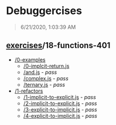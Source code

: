 # Debuggercises 

> 6/21/2020, 1:03:39 AM 

## [exercises](../README.md)/18-functions-401 

- [/0-examples](./0-examples/README.md)
  - [/0-implcit-return.js](./0-examples/README.md#0-implcit-returnjs)  
  - [/and.js](./0-examples/README.md#andjs) - _pass_ 
  - [/complex.js](./0-examples/README.md#complexjs) - _pass_ 
  - [/ternary.js](./0-examples/README.md#ternaryjs) - _pass_ 
- [/1-refactors](./1-refactors/README.md)
  - [/1-implicit-to-explicit.js](./1-refactors/README.md#1-implicit-to-explicitjs) - _pass_ 
  - [/2-implicit-to-explicit.js](./1-refactors/README.md#2-implicit-to-explicitjs) - _pass_ 
  - [/3-explicit-to-implicit.js](./1-refactors/README.md#3-explicit-to-implicitjs) - _pass_ 
  - [/4-explicit-to-implicit.js](./1-refactors/README.md#4-explicit-to-implicitjs) - _pass_ 
